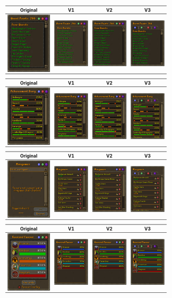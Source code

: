 | Original | V1 | V2 | V3
| --- | --- | --- | --- |
| ![asd](./quests-original.png) | ![asd](./quests.png) | ![asd](./quests-alt.png) | ![asd](./quests-alt-2.png) |

| Original | V1 | V2 | V3
| --- | --- | --- | --- |
| ![asd](./achievements-original.png) | ![asd](./achievements.png) | ![asd](./achievements-alt.png) | ![asd](./achievements-alt-2.png) |

| Original | V1 | V2 | V3
| --- | --- | --- | --- |
| ![asd](./minigames-original.png) | ![asd](./minigames.png) | ![asd](./minigames-alt.png) | ![asd](./minigames-alt-2.png) |

| Original | V1 | V2 | V3
| --- | --- | --- | --- |
| ![asd](./kourend-original.png) | ![asd](./kourend.png) | ![asd](./kourend-alt.png) | ![asd](./kourend-alt-2.png) |
